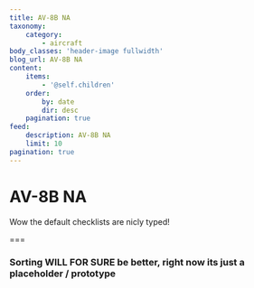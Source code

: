 ```yaml
---
title: AV-8B NA
taxonomy:
    category:
        - aircraft
body_classes: 'header-image fullwidth'
blog_url: AV-8B NA
content:
    items:
        - '@self.children'
    order:
        by: date
        dir: desc
    pagination: true
feed:
    description: AV-8B NA
    limit: 10
pagination: true
---
```


# AV-8B NA
Wow the default checklists are nicly typed!

===

### Sorting WILL FOR SURE be better,  right now its just a placeholder / prototype
